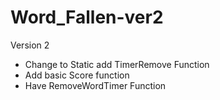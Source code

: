 # Word_Fallen-ver2
Version 2
- Change to Static add TimerRemove Function
- Add basic Score function
- Have RemoveWordTimer Function

